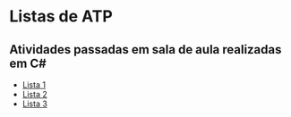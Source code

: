 # Listas de ATP

## Atividades passadas em sala de aula realizadas em C#
 - [Lista 1](https://github.com/Daniel10013/Atividades-ATP/tree/main/Lista-1)
 - [Lista 2](https://github.com/Daniel10013/Atividades-ATP/tree/main/Lista-2)
 - [Lista 3](https://github.com/Daniel10013/Atividades-ATP/tree/main/Lista-3)

